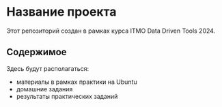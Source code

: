 # Название проекта

Этот репозиторий создан в рамках курса ITMO Data Driven Tools 2024.

## Содержимое

Здесь будут располагаться:
- материалы в рамках практики на Ubuntu
- домашние задания
- результаты практических заданий